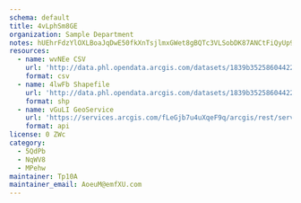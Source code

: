 ```yaml
---
schema: default
title: 4vLphSm8GE 
organization: Sample Department 
notes: hUEhrFdzYlOXLBoaJqDwE50fkXnTsjlmxGWet8gBQTc3VLSobDK87ANCtFiQyUp90cesPwP22V1xJMupRyI MA6jIuOmrkzKN af 
resources:
  - name: wvNEe CSV
    url: 'http://data.phl.opendata.arcgis.com/datasets/1839b35258604422b0b520cbb668df0d_0.csv'
    format: csv
  - name: 4lwFb Shapefile
    url: 'http://data.phl.opendata.arcgis.com/datasets/1839b35258604422b0b520cbb668df0d_0.zip'
    format: shp
  - name: vGuLI GeoService
    url: 'https://services.arcgis.com/fLeGjb7u4uXqeF9q/arcgis/rest/services/Air_Monitoring_Stations/FeatureServer/0/query'
    format: api
license: 0 ZWc 
category:
  - 5QdPb 
  - NqWV8 
  - MPehw 
maintainer: Tp10A  
maintainer_email: AoeuM@emfXU.com
---
```

